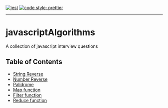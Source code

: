 [![jest](https://jestjs.io/img/jest-badge.svg)](https://github.com/facebook/jest)
[![code style: prettier](https://img.shields.io/badge/code_style-prettier-ff69b4.svg?style=flat-square)](https://github.com/prettier/prettier)

------------------------------------------------------------------------
# javascriptAlgorithms
A collection of javascript interview questions


## Table of Contents

- [String Reverse](https://github.com/xargr/javascriptAlgorithms/blob/master/stringReverse.js)
- [Number Reverse](https://github.com/xargr/javascriptAlgorithms/blob/master/numberReverse.js)
- [Palidrome](https://github.com/xargr/javascriptAlgorithms/blob/master/palidrome.js)
- [Map function](https://github.com/xargr/javascriptAlgorithms/blob/master/map.js)
- [Filter function](https://github.com/xargr/javascriptAlgorithms/blob/master/filter.js)
- [Reduce function](https://github.com/xargr/javascriptAlgorithms/blob/master/reduce.js
)



